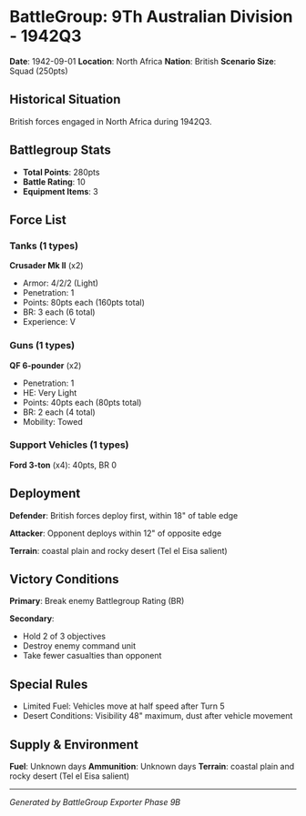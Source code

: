 # BattleGroup: 9Th Australian Division - 1942Q3

**Date**: 1942-09-01
**Location**: North Africa
**Nation**: British
**Scenario Size**: Squad (250pts)

## Historical Situation

British forces engaged in North Africa during 1942Q3.

## Battlegroup Stats

- **Total Points**: 280pts
- **Battle Rating**: 10
- **Equipment Items**: 3

## Force List

### Tanks (1 types)

**Crusader Mk II** (x2)
- Armor: 4/2/2 (Light)
- Penetration: 1
- Points: 80pts each (160pts total)
- BR: 3 each (6 total)
- Experience: V

### Guns (1 types)

**QF 6-pounder** (x2)
- Penetration: 1
- HE: Very Light
- Points: 40pts each (80pts total)
- BR: 2 each (4 total)
- Mobility: Towed

### Support Vehicles (1 types)

**Ford 3-ton** (x4): 40pts, BR 0

## Deployment

**Defender**: British forces deploy first, within 18" of table edge

**Attacker**: Opponent deploys within 12" of opposite edge

**Terrain**: coastal plain and rocky desert (Tel el Eisa salient)

## Victory Conditions

**Primary**: Break enemy Battlegroup Rating (BR)

**Secondary**:
- Hold 2 of 3 objectives
- Destroy enemy command unit
- Take fewer casualties than opponent

## Special Rules

- Limited Fuel: Vehicles move at half speed after Turn 5
- Desert Conditions: Visibility 48" maximum, dust after vehicle movement

## Supply & Environment

**Fuel**: Unknown days
**Ammunition**: Unknown days
**Terrain**: coastal plain and rocky desert (Tel el Eisa salient)

---

*Generated by BattleGroup Exporter Phase 9B*
